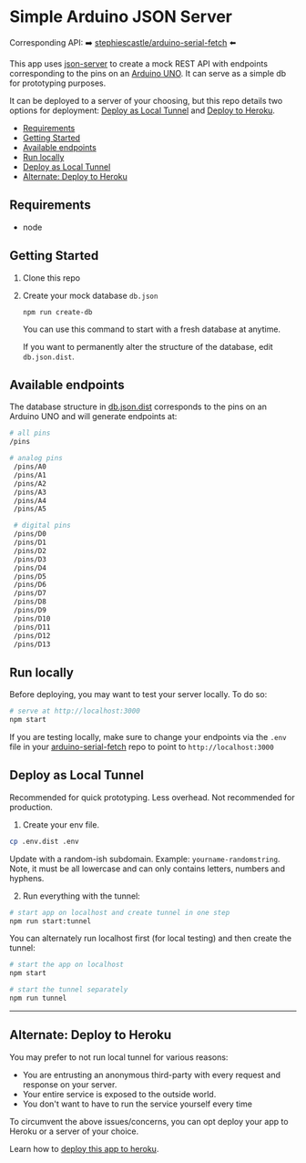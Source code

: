 # Simple Arduino JSON Server

<!-- TODO: Rename to arduino-api -->

Corresponding API: ➡️ [stephiescastle/arduino-serial-fetch](https://github.com/stephiescastle/arduino-serial-fetch) ⬅️

This app uses [json-server](https://github.com/typicode/json-server) to create a mock REST API with endpoints corresponding to the pins on an [Arduino UNO](https://www.arduino.cc/). It can serve as a simple db for prototyping purposes.

It can be deployed to a server of your choosing, but this repo details two options for deployment: [Deploy as Local Tunnel](#deploy-as-local-tunnel) and [Deploy to Heroku](README_heroku.md).

- [Requirements](#requirements)
- [Getting Started](#getting-started)
- [Available endpoints](#available-endpoints)
- [Run locally](#run-locally)
- [Deploy as Local Tunnel](#deploy-as-local-tunnel)
- [Alternate: Deploy to Heroku](#alternate-deploy-to-heroku)

## Requirements

- node

## Getting Started

1. Clone this repo
2. Create your mock database `db.json`

   ```
   npm run create-db
   ```

   You can use this command to start with a fresh database at anytime.

   If you want to permanently alter the structure of the database, edit `db.json.dist`.

## Available endpoints

The database structure in [db.json.dist](db.json.dist) corresponds to the pins on an Arduino UNO and will generate endpoints at:

```bash
# all pins
/pins

# analog pins
 /pins/A0
 /pins/A1
 /pins/A2
 /pins/A3
 /pins/A4
 /pins/A5

 # digital pins
 /pins/D0
 /pins/D1
 /pins/D2
 /pins/D3
 /pins/D4
 /pins/D5
 /pins/D6
 /pins/D7
 /pins/D8
 /pins/D9
 /pins/D10
 /pins/D11
 /pins/D12
 /pins/D13
```

## Run locally

Before deploying, you may want to test your server locally. To do so:

```bash
# serve at http://localhost:3000
npm start
```

If you are testing locally, make sure to change your endpoints via the `.env` file in your [arduino-serial-fetch](https://github.com/stephiescastle/arduino-serial-fetch) repo to point to `http://localhost:3000`

## Deploy as Local Tunnel

Recommended for quick prototyping. Less overhead. Not recommended for production.

1. Create your env file.

```bash
cp .env.dist .env
```

Update with a random-ish subdomain. Example: `yourname-randomstring`. Note, it must be all lowercase and can only contains letters, numbers and hyphens.

2. Run everything with the tunnel:

```bash
# start app on localhost and create tunnel in one step
npm run start:tunnel
```

You can alternately run localhost first (for local testing) and then create the tunnel:

```bash
# start the app on localhost
npm start

# start the tunnel separately
npm run tunnel
```

---

## Alternate: Deploy to Heroku

You may prefer to not run local tunnel for various reasons:

- You are entrusting an anonymous third-party with every request and response on your server.
- Your entire service is exposed to the outside world.
- You don't want to have to run the service yourself every time

To circumvent the above issues/concerns, you can opt deploy your app to Heroku or a server of your choice.

Learn how to [deploy this app to heroku](README_heroku.md).
